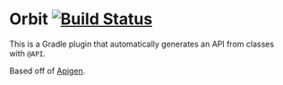 # Orbit [![Build Status](https://travis-ci.org/phase/Orbit.svg)](https://travis-ci.org/phase/Orbit)
This is a Gradle plugin that automatically generates an API from classes with `@API`.

Based off of [Apigen](https://github.com/quartz-powered/apigen).
